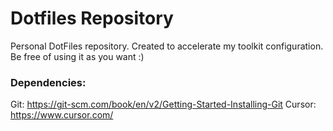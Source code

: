 # Dotfiles Repository
Personal DotFiles repository. Created to accelerate my toolkit configuration. Be free of using it as you want :)

### Dependencies:
Git: https://git-scm.com/book/en/v2/Getting-Started-Installing-Git
Cursor: https://www.cursor.com/